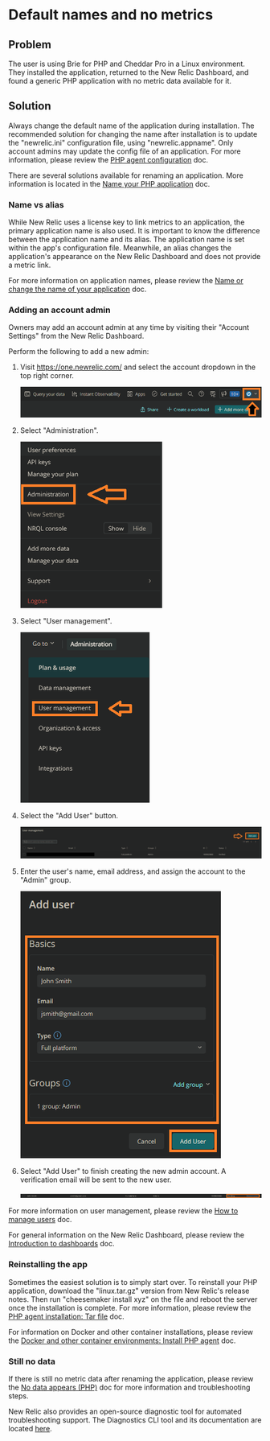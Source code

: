 # Default names and no metrics

## Problem

The user is using Brie for PHP and Cheddar Pro in a Linux environment. They installed the application, returned to the New Relic Dashboard, and found a generic PHP application with no metric data available for it.

## Solution

Always change the default name of the application during installation. The recommended solution for changing the name after installation is to update the "newrelic.ini" configuration file, using "newrelic.appname". Only account admins may update the config file of an application. For more information, please review the [PHP agent configuration](https://docs.newrelic.com/docs/apm/agents/php-agent/configuration/php-agent-configuration/#inivar-appname) doc.

There are several solutions available for renaming an application. More information is located in the [Name your PHP application](https://docs.newrelic.com/docs/apm/agents/php-agent/configuration/name-your-php-application/) doc.

### Name vs alias

While New Relic uses a license key to link metrics to an application, the primary application name is also used. It is important to know the difference between the application name and its alias. The application name is set within the app's configuration file. Meanwhile, an alias changes the application's appearance on the New Relic Dashboard and does not provide a metric link.

For more information on application names, please review the [Name or change the name of your application](https://docs.newrelic.com/docs/apm/agents/manage-apm-agents/app-naming/name-your-application/) doc.

### Adding an account admin

Owners may add an account admin at any time by visiting their "Account Settings" from the New Relic Dashboard.

Perform the following to add a new admin:

1. Visit https://one.newrelic.com/ and select the account dropdown in the top right corner.

    ![1](Images/NR1.png)

2. Select "Administration".

    ![2](Images/NR2.png)

3. Select "User management".

    ![3](Images/NR3.png)

4. Select the "Add User" button.

    ![4](Images/NR4.png)

5. Enter the user's name, email address, and assign the account to the "Admin" group.

    ![5](Images/NR5.png)

6. Select "Add User" to finish creating the new admin account. A verification email will be sent to the new user.

    ![6](Images/NR6.png)

For more information on user management, please review the [How to manage users](https://docs.newrelic.com/docs/accounts/accounts-billing/new-relic-one-user-management/add-manage-users-groups-roles/#where) doc.

For general information on the New Relic Dashboard, please review the [Introduction to dashboards](https://docs.newrelic.com/docs/query-your-data/explore-query-data/dashboards/introduction-dashboards/) doc.

### Reinstalling the app

Sometimes the easiest solution is to simply start over. To reinstall your PHP application, download the "linux.tar.gz" version from New Relic's release notes. Then run "cheesemaker install xyz" on the file and reboot the server once the installation is complete. For more information, please review the [PHP agent installation: Tar file](https://docs.newrelic.com/docs/apm/agents/php-agent/installation/php-agent-installation-tar-file/) doc.

For information on Docker and other container installations, please review the [Docker and other container environments: Install PHP agent](https://docs.newrelic.com/docs/apm/agents/php-agent/advanced-installation/docker-other-container-environments-install-php-agent/) doc.

### Still no data

If there is still no metric data after renaming the application, please review the [No data appears (PHP)](https://docs.newrelic.com/docs/apm/agents/php-agent/troubleshooting/no-data-appears-php/) doc for more information and troubleshooting steps.

New Relic also provides an open-source diagnostic tool for automated troubleshooting support. The Diagnostics CLI tool and its documentation are located [here](https://docs.newrelic.com/docs/using-new-relic/cross-product-functions/diagnostics-cli-nrdiag/diagnostics-cli-nrdiag/).
